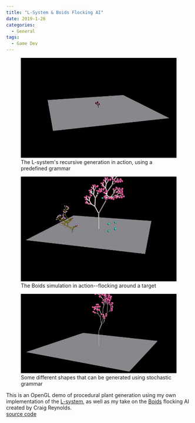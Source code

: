 ```yaml
---
title: "L-System & Boids Flocking AI"
date: 2019-1-26
categories:
  - General
tags:
  - Game Dev
---
```


<figure>
	<img src="https://raw.githubusercontent.com/ppieper/L-system-boids/master/screenshots/L-System.gif">
	<figcaption>The L-system's recursive generation in action, using a predefined grammar</figcaption>
</figure>

<figure>
	<img src="https://raw.githubusercontent.com/ppieper/L-system-boids/master/screenshots/L-System-alternate-grammar-w-boids.gif">
	<figcaption>The Boids simulation in action--flocking around a target</figcaption>
</figure>

<figure>
	<img src="https://raw.githubusercontent.com/ppieper/L-system-boids/master/screenshots/L-System-stoch.gif">
	<figcaption>Some different shapes that can be generated using stochastic grammar</figcaption>
</figure>

This is an OpenGL demo of procedural plant generation using my own implementation of the [L-system](https://en.wikipedia.org/wiki/L-system), as well as my take on the [Boids](https://en.wikipedia.org/wiki/Boids) flocking AI created by Craig Reynolds.  
[source code](https://github.com/ppieper/L-system-boids)
